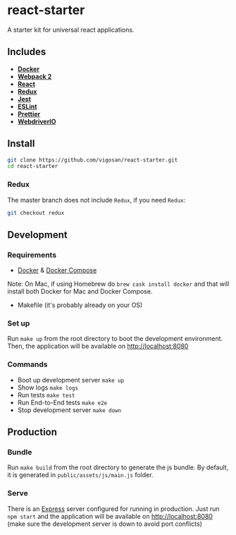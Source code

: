 # react-starter
A starter kit for universal react applications.

## Includes

- **[Docker](https://www.docker.com)**
- **[Webpack 2](https://webpack.js.org)**
- **[React](https://facebook.github.io/react)**
- **[Redux](http://redux.js.org/)**
- **[Jest](https://facebook.github.io/jest)**
- **[ESLint](http://eslint.org/)**
- **[Prettier](https://github.com/prettier/prettier)**
- **[WebdriverIO](http://webdriver.io)**

## Install

```bash
git clone https://github.com/vigosan/react-starter.git
cd react-starter
```

### Redux
The master branch does not include `Redux`, if you need `Redux`:

```bash
git checkout redux
```

## Development

### Requirements

  - [Docker](https://docs.docker.com/engine/understanding-docker) & [Docker Compose](https://docs.docker.com/compose/install)

  Note: On Mac, if using Homebrew do ``brew cask install docker`` and that will install both Docker for Mac and Docker Compose.

  - Makefile (it's probably already on your OS)

### Set up

Run ``make up`` from the root directory to boot the development environment. Then, the application will be available on [http://localhost:8080](http://localhost:8080)

### Commands

- Boot up development server ``make up``
- Show logs ``make logs``
- Run tests ``make test``
- Run End-to-End tests ``make e2e``
- Stop development server ``make down``

## Production

### Bundle

Run ``make build`` from the root directory to generate the js bundle. By default, it is generated in `public/assets/js/main.js` folder.

### Serve

There is an [Express](https://expressjs.com/) server configured for running in production. Just run ``npm start`` and the application will be available on [http://localhost:8080](http://localhost:8080) (make sure the development server is down to avoid port conflicts)
